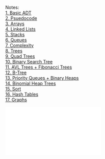 Notes:\
[1. Basic ADT](1.%20Basic%20ADT.md)\
[2. Psuedocode](2.%20Psuedocode.md)\
[3. Arrays](3.%20Arrays.md)\
[4. Linked Lists](4.%20Linked%20Lists.md)\
[5. Stacks](5.%20Stacks.md)\
[6. Queues](6.%20Queues.md)\
[7. Complexity](7.%20Complexity.md)\
[8. Trees](8.%20Trees.md)\
[9. Quad Trees](9.%20Quad%20Trees.md)\
[10. Binary Search Tree](10.%20Binary%20Search%20Tree.md)\
[11. AVL Trees + Fibonacci Trees](11.%20AVL%20Trees%20+%20Fibonacci%20Trees.md)\
[12. B-Tree](12.%20B-Tree.md)\
[13. Priority Queues + Binary Heaps](13.%20Priority%20Queues%20+%20Binary%20Heaps.md)\
[14. Binomial Heap Trees](14.%20Binomial%20Heap%20Trees.md)\
[15. Sort](15.%20Sort.md)\
[16. Hash Tables](16.%20Hash%20Tables.md)\
[17. Graphs](17.%20Graphs.md)

![DSA Pseudocode Cheatsheet](Images/DSA%20Pseudocode.pdf)